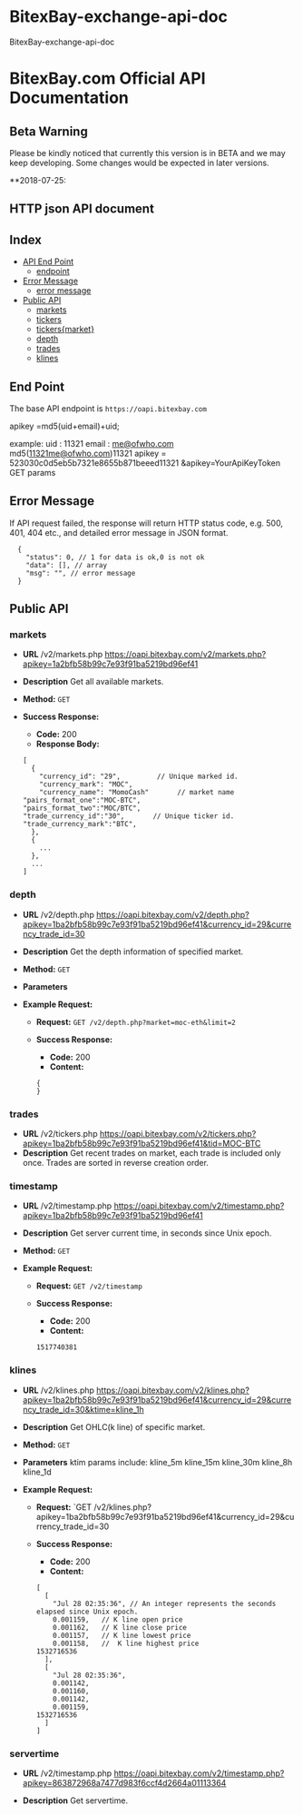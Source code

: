 # BitexBay-exchange-api-doc
BitexBay-exchange-api-doc
# BitexBay.com Official API Documentation

## Beta Warning
Please be kindly noticed that currently this version is in BETA and we may keep developing. Some changes would be expected in later versions.

**2018-07-25: 

## HTTP json API document


## Index
- [API End Point](#end-point)
    - [endpoint](#end-point)
- [Error Message](#error-message)
    - [error message](#error-message)
- [Public API](#public-api)
    - [markets](#markets)
    - [tickers](#tickers)
    - [tickers{market}](#tickersmarket)
    - [depth](#depth)
    - [trades](#trades)
    - [klines](#klines)


**End Point**
----
The base API endpoint is `https://oapi.bitexbay.com`

apikey =md5(uid+email)+uid;

example:
uid : 11321
email : me@ofwho.com
        md5(11321me@ofwho.com)11321
apikey = 523030c0d5eb5b7321e8655b871beeed11321
&apikey=YourApiKeyToken  GET params

**Error Message**
----

If API request failed, the response will return HTTP status code, e.g. 500, 401, 404 etc., and detailed error message in JSON format.

```
  {
    "status": 0, // 1 for data is ok,0 is not ok
    "data": [], // array
    "msg": "", // error message
  }
```

**Public API**
----

### markets

* **URL**
  /v2/markets.php
  https://oapi.bitexbay.com/v2/markets.php?apikey=1a2bfb58b99c7e93f91ba5219bd96ef41

* **Description**
  Get all available markets.

* **Method:**
  `GET`
  
* **Success Response:**  
    * **Code:** 200
    * **Response Body:** 

    ```
    [
      {
        "currency_id": "29",         // Unique marked id.
        "currency_mark": "MOC",
        "currency_name": "MomoCash"       // market name
	"pairs_format_one":"MOC-BTC",
	"pairs_format_two":"MOC/BTC",
	"trade_currency_id":"30",       // Unique ticker id.
	"trade_currency_mark":"BTC",
      },
      {
        ...
      },
      ...
    ]
    ```
### depth

* **URL**
  /v2/depth.php
  https://oapi.bitexbay.com/v2/depth.php?apikey=1ba2bfb58b99c7e93f91ba5219bd96ef41&currency_id=29&currency_trade_id=30

* **Description**
  Get the depth information of specified market.

* **Method:**
  `GET`

* **Parameters**

* **Example Request:**
    * **Request:**
    `GET /v2/depth.php?market=moc-eth&limit=2`

    * **Success Response:**
        * **Code:** 200
        * **Content:**

        ```
        {
        }
        ```


### trades

* **URL**
  /v2/tickers.php
  https://oapi.bitexbay.com/v2/tickers.php?apikey=1ba2bfb58b99c7e93f91ba5219bd96ef41&tid=MOC-BTC
* **Description**
  Get recent trades on market, each trade is included only once. Trades are sorted in reverse creation order.


### timestamp

* **URL**
  /v2/timestamp.php
  https://oapi.bitexbay.com/v2/timestamp.php?apikey=1ba2bfb58b99c7e93f91ba5219bd96ef41

* **Description**
  Get server current time, in seconds since Unix epoch.

* **Method:**
  `GET`

* **Example Request:**
    * **Request:**
    `GET /v2/timestamp`
  
    * **Success Response:**  
        * **Code:** 200
        * **Content:** 

        ```
        1517740381
        ```

### klines

* **URL**
  /v2/klines.php
  https://oapi.bitexbay.com/v2/klines.php?apikey=1ba2bfb58b99c7e93f91ba5219bd96ef41&currency_id=29&currency_trade_id=30&ktime=kline_1h

* **Description**
  Get OHLC(k line) of specific market.

* **Method:**
  `GET`

* **Parameters**
ktim params include:   kline_5m  kline_15m  kline_30m  kline_8h  kline_1d

* **Example Request:**
    * **Request:**
    `GET /v2/klines.php?apikey=1ba2bfb58b99c7e93f91ba5219bd96ef41&currency_id=29&currency_trade_id=30
  
    * **Success Response:**  
        * **Code:** 200
        * **Content:** 

        ```
        [
          [
            "Jul 28 02:35:36", // An integer represents the seconds elapsed since Unix epoch.
            0.001159,   // K line open price
            0.001162,   // K line close price
            0.001157,   // K line lowest price
            0.001158,   //  K line highest price
	    1532716536
          ],
          [
            "Jul 28 02:35:36",
            0.001142,
            0.001160,
            0.001142,
            0.001159,
	    1532716536
          ]
        ]
        ```
### servertime

* **URL**
  /v2/timestamp.php
  https://oapi.bitexbay.com/v2/timestamp.php?apikey=863872968a7477d983f6ccf4d2664a01113364

* **Description**
  Get servertime.
	

